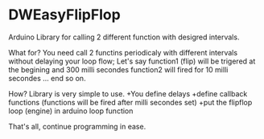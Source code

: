 # DWEasyFlipFlop
Arduino Library for calling 2 different function with desigred intervals.

What for?
You need call 2 functins periodicaly with different intervals without delaying your loop flow;
Let's say function1 (flip) will be trigered at the begining and 300 milli secondes function2 will fired for 10 milli secondes ... end so on.

How?
Library is very simple to use.
+You define delays
+define callback functions (functions will be fired after milli secondes set)
+put the flipflop loop (engine) in arduino loop function

That's all, continue programming in ease.

